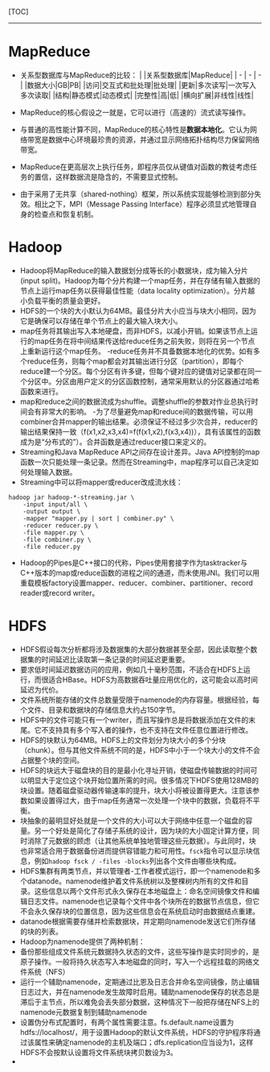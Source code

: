 [TOC]

----------
# MapReduce
- 关系型数据库与MapReduce的比较：
| |关系型数据库|MapReduce|
| - | - | - |
|数据大小|GB|PB|
|访问|交互式和批处理|批处理|
|更新|多次读写|一次写入多次读取|
|结构|静态模式|动态模式|
|完整性|高|低|
|横向扩展|非线性|线性|

- MapReduce的核心假设之一就是，它可以进行（高速的）流式读写操作。
- 与普通的高性能计算不同，MapReduce的核心特性是**数据本地化**。它认为网络带宽是数据中心环境最珍贵的资源，并通过显示网络拓扑结构尽力保留网络带宽。
- MapReduce在更高层次上执行任务，即程序员仅从键值对函数的教徒考虑任务的置信，这样数据流是隐含的，不需要显式控制。
- 由于采用了无共享（shared-nothing）框架，所以系统实现能够检测到部分失效。相比之下，MPI（Message Passing Interface）程序必须显式地管理自身的检查点和恢复机制。

# Hadoop
- Hadoop将MapReduce的输入数据划分成等长的小数据块，成为输入分片(input split)。Hadoop为每个分片构建一个map任务，并在存储有输入数据的节点上运行map任务以获得最佳性能（data locality optimization）。分片越小负载平衡的质量会更好。
- HDFS的一个块的大小默认为64MB。最佳分片大小应当与块大小相同，因为它是确保可以存储在单个节点上的最大输入块大小。
- map任务将其输出写入本地硬盘，而非HDFS，以减小开销。如果该节点上运行的map任务在将中间结果传送给reduce任务之前失败，则将在另一个节点上重新运行这个map任务。
-reduce任务并不具备数据本地化的优势。如有多个reduce任务，则每个map都会对其输出进行分区（partition），即每个reduce建一个分区。每个分区有许多键，但每个键对应的键值对记录都在同一个分区中。分区由用户定义的分区函数控制，通常采用默认的分区器通过哈希函数来进行。
- map和reduce之间的数据流成为shuffle。调整shuffle的参数对作业总执行时间会有非常大的影响。
-为了尽量避免map和reduce间的数据传输，可以用combiner合并mapper的输出结果。必须保证不经过多少次合并，reducer的输出结果保持一致（f(x1,x2,x3,x4)=f(f(x1,x2),f(x3,x4))），具有该属性的函数成为是“分布式的”）。合并函数是通过reducer接口来定义的。
- Streaming和Java MapReduce API之间存在设计差异。Java API控制的map函数一次只能处理一条记录。然而在Streaming中，map程序可以自己决定如何处理输入数据。
- Streaming中可以将mapper或reducer改成流水线：
```
hadoop jar hadoop-*-streaming.jar \
    -input input/all \
    -output output \
    -mapper "mapper.py | sort | combiner.py" \
    -reducer reducer.py \
    -file mapper.py \
    -file combiner.py \
    -file reducer.py
```
- Hadoop的Pipes是C++接口的代称，Pipes使用套接字作为tasktracker与C++版本的map或reduce函数的进程之间的通道，而未使用JNI。我们可以用重载模板factory设置mapper、reducer、combiner、partitioner、record reader或record writer。

# HDFS
- HDFS假设每次分析都将涉及数据集的大部分数据甚至全部，因此读取整个数据集的时间延迟比读取第一条记录的时间延迟更重要。
- 要求低时间延迟数据访问的应用，例如几十毫秒范围，不适合在HDFS上运行，而很适合HBase。HDFS为高数据吞吐量应用优化的，这可能会以高时间延迟为代价。
- 文件系统所能存储的文件总数量受限于namenode的内存容量。根据经验，每个文件、目录和数据块的存储信息大约占150字节。
- HDFS中的文件可能只有一个writer，而且写操作总是将数据添加在文件的末尾。它不支持具有多个写入者的操作，也不支持在文件任意位置进行修改。
- HDFS的块默认为64MB。HDFS上的文件划分为块大小的多个分块（chunk）。但与其他文件系统不同的是，HDFS中小于一个块大小的文件不会占据整个块的空间。
- HDFS的块远大于磁盘块的目的是最小化寻址开销，使磁盘传输数据的时间可以明显大于定位这个块开始位置所需的时间。很多情况下HDFS使用128MB的块设置。随着磁盘驱动器传输速率的提升，块大小将被设置得更大。注意该参数如果设置得过大，由于map任务通常一次处理一个块中的数据，负载将不平衡。
- 块抽象的最明显好处就是一个文件的大小可以大于网络中任意一个磁盘的容量。另一个好处是简化了存储子系统的设计，因为块的大小固定计算方便，同时消除了元数据的顾虑（让其他系统单独地管理这些元数据）。与此同时，块也非常适合用于数据备份进而提供容错能力和可用性。`fsck`指令可以显示块信息，例如`hadoop fsck / -files -blocks`列出各个文件由哪些块构成。
- HDFS集群有两类节点，并以管理者-工作者模式运行，即一个namenode和多个datanode。namenode维护着文件系统树以及整棵树内所有的文件和目录。这些信息以两个文件形式永久保存在本地磁盘上：命名空间镜像文件和编辑日志文件。namenode也记录每个文件中各个块所在的数据节点信息，但它不会永久保存块的位置信息，因为这些信息会在系统启动时由数据结点重建。
- datanode根据需要存储并检索数据块，并定期向namenode发送它们所存储的块的列表。
- Hadoop为namenode提供了两种机制：
 - 备份那些组成文件系统元数据持久状态的文件，这些写操作是实时同步的，是原子操作。一般将持久状态写入本地磁盘的同时，写入一个远程挂载的网络文件系统（NFS）
 - 运行一个辅助namenode，定期通过比恩及日志合并命名空间镜像，防止编辑日志过大，并在namenode发生故障时启用。辅助namenode保存的状态总是滞后于主节点，所以难免会丢失部分数据，这种情况下一般把存储在NFS上的namenode元数据复制到辅助namenode
- 设置伪分布式配置时，有两个属性需要注意。fs.default.name设置为hdfs://localhost/，用于设置Hadoop的默认文件系统，HDFS的守护程序将通过该属性来确定namenode的主机及端口；dfs.replication应当设为1，这样HDFS不会按默认设置将文件系统块拷贝数设为3。
- 